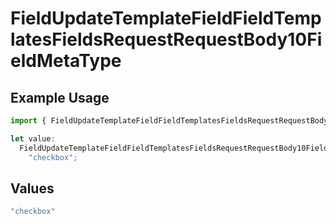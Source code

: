 # FieldUpdateTemplateFieldFieldTemplatesFieldsRequestRequestBody10FieldMetaType

## Example Usage

```typescript
import { FieldUpdateTemplateFieldFieldTemplatesFieldsRequestRequestBody10FieldMetaType } from "@documenso/sdk-typescript/models/operations";

let value:
  FieldUpdateTemplateFieldFieldTemplatesFieldsRequestRequestBody10FieldMetaType =
    "checkbox";
```

## Values

```typescript
"checkbox"
```